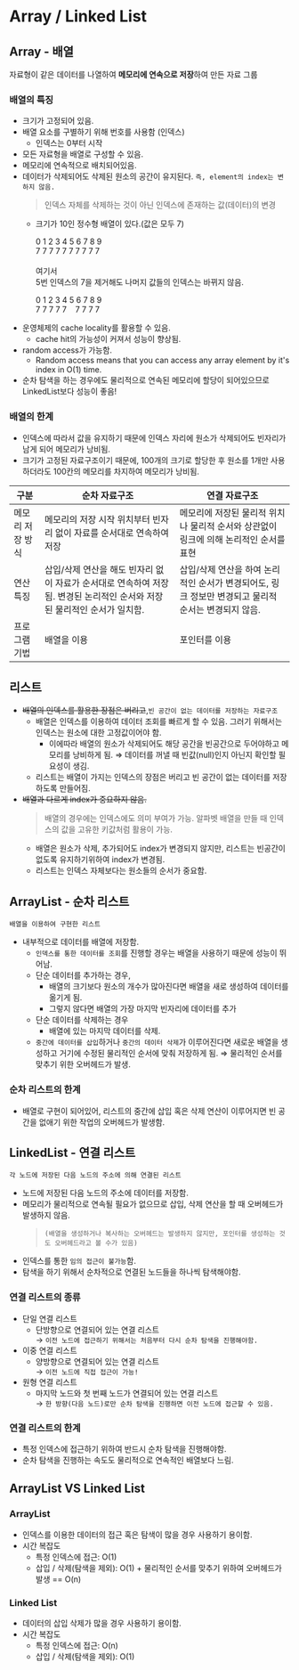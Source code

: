 # Array / Linked List

## Array - 배열

자료형이 같은 데이터를 나열하여 **메모리에 연속으로 저장**하여 만든 자료 그룹

### 배열의 특징

- 크기가 고정되어 있음.
- 배열 요소를 구별하기 위해 번호를 사용함 (인덱스)
    - 인덱스는 0부터 시작
- 모든 자료형을 배열로 구성할 수 있음.
- 메모리에 연속적으로 배치되어있음.
- 데이터가 삭제되어도 삭제된 원소의 공간이 유지된다. `즉, element의 index는 변하지 않음.`
    > 인덱스 자체를 삭제하는 것이 아닌 인덱스에 존재하는 값(데이터)의 변경
    - 크기가 10인 정수형 배열이 있다.(값은 모두 7)

      0 1 2 3 4 5 6 7 8 9  
      7 7 7 7 7 7 7 7 7 7  
      <br>
      여기서  
      5번 인덱스의 7을 제거해도 나머지 값들의 인덱스는 바뀌지 않음.

      0 1 2 3 4 5 6 7 8 9  
      7 7 7 7 7 &nbsp;&nbsp; 7 7 7 7
- 운영체제의 cache locality를 활용할 수 있음.
    - cache hit의 가능성이 커져서 성능이 향상됨.
- random access가 가능함.
  - Random access means that you can access any array element by it's index in O(1) time.
- 순차 탐색을 하는 경우에도 물리적으로 연속된 메모리에 할당이 되어있으므로 LinkedList보다 성능이 좋음!

### 배열의 한계

- 인덱스에 따라서 값을 유지하기 때문에 인덱스 자리에 원소가 삭제되어도 빈자리가 남게 되어 메모리가 낭비됨.
- 크기가 고정된 자료구조이기 때문에, 100개의 크기로 할당한 후 원소를 1개만 사용하더라도 100칸의 메모리를 차지하여 메모리가 낭비됨.

| 구분        | 순차 자료구조                                                                | 연결 자료구조                                                   |
|-----------|------------------------------------------------------------------------|-----------------------------------------------------------|
| 메모리 저장 방식 | 메모리의 저장 시작 위치부터 빈자리 없이 자료를 순서대로 연속하여 저장                                | 메모리에 저장된 물리적 위치나 물리적 순서와 상관없이 링크에 의해 논리적인 순서를 표현          |
| 연산 특징     | 삽입/삭제 연산을 해도 빈자리 없이 자료가 순서대로 연속하여 저장됨.  변경된 논리적인 순서와 저장된 물리적인 순서가 일치함. | 삽입/삭제 연산을 하여 논리적인 순서가 변경되어도, 링크 정보만 변경되고 물리적 순서는 변경되지 않음. |
| 프로그램 기법   | 배열을 이용                                                                 | 포인터를 이용                                                   |

## 리스트

- ~~배열의 인덱스를 활용한 장점은 버리고~~,`빈 공간이 없는 데이터를 저장하는 자료구조`
    - 배열은 인덱스를 이용하여 데이터 조회를 빠르게 할 수 있음.
      그러기 위해서는 인덱스는 원소에 대한 고정값이어야 함.
        - 이에따라 배열의 원소가 삭제되어도 해당 공간을 빈공간으로 두어야하고 메모리를 낭비하게 됨.
          ⇒ 데이터를 꺼낼 때 빈값(null)인지 아닌지 확인할 필요성이 생김.
    - 리스트는 배열이 가지는 인덱스의 장점은 버리고 빈 공간이 없는 데이터를 저장하도록 만들어짐.
- ~~배열과 다르게 index가 중요하지 않음.~~
  > 배열의 경우에는 인덱스에도 의미 부여가 가능.
  알파벳 배열을 만들 때 인덱스의 값을 고유한 키값처럼 활용이 가능.
    - 배열은 원소가 삭제, 추가되어도 index가 변경되지 않지만,
      리스트는 빈공간이 없도록 유지하기위하여 index가 변경됨.
    - 리스트는 인덱스 자체보다는 원소들의 순서가 중요함.  


## ArrayList - 순차 리스트

`배열을 이용하여 구현한 리스트`

- 내부적으로 데이터를 배열에 저장함.
    - `인덱스를 통한 데이터를 조회`를 진행할 경우는 배열을 사용하기 때문에 성능이 뛰어남.
    - 단순 데이터를 추가하는 경우,
        - 배열의 크기보다 원소의 개수가 많아진다면 배열을 새로 생성하여 데이터를 옮기게 됨.
        - 그렇지 않다면 배열의 가장 마지막 빈자리에 데이터를 추가
    - 단순 데이터를 삭제하는 경우
        - 배열에 있는 마지막 데이터를 삭제.
    - `중간에 데이터를 삽입`하거나 `중간의 데이터 삭제`가 이루어진다면 새로운 배열을 생성하고 거기에 수정된 물리적인 순서에 맞춰 저장하게 됨.
      ⇒ 물리적인 순서를 맞추기 위한 오버헤드가 발생.

### 순차 리스트의 한계

- 배열로 구현이 되어있어, 리스트의 중간에 삽입 혹은 삭제 연산이 이루어지면 빈 공간을 없애기 위한 작업의 오버헤드가 발생함.

## LinkedList - 연결 리스트

`각 노드에 저장된 다음 노드의 주소에 의해 연결된 리스트`

- 노드에 저장된 다음 노드의 주소에 데이터를 저장함.
- 메모리가 물리적으로 연속될 필요가 없으므로 삽입, 삭제 연산을 할 때 오버헤드가 발생하지 않음.  
  > `(배열을 생성하거나 복사하는 오버헤드는 발생하지 않지만, 포인터를 생성하는 것도 오버헤드라고 볼 수가 있음)`
- 인덱스를 통한 `임의 접근이 불가능`함.
- 탐색을 하기 위해서 순차적으로 연결된 노드들을 하나씩 탐색해야함.

### 연결 리스트의 종류

- 단일 연결 리스트
    - 단방향으로 연결되어 있는 연결 리스트  
      → `이전 노드에 접근하기 위해서는 처음부터 다시 순차 탐색을 진행해야함.`
- 이중 연결 리스트
    - 양방향으로 연결되어 있는 연결 리스트  
      → `이전 노드에 직접 접근이 가능!`
- 원형 연결 리스트
    - 마지막 노드와 첫 번째 노드가 연결되어 있는 연결 리스트  
      → `한 방향(다음 노드)로만 순차 탐색을 진행하면 이전 노드에 접근할 수 있음.`

### 연결 리스트의 한계

- 특정 인덱스에 접근하기 위하여 반드시 순차 탐색을 진행해야함.
- 순차 탐색을 진행하는 속도도 물리적으로 연속적인 배열보다 느림.

## ArrayList VS Linked List

### ArrayList

- 인덱스를 이용한 데이터의 접근 혹은 탐색이 많을 경우 사용하기 용이함.
- 시간 복잡도
    - 특정 인덱스에 접근: O(1)
    - 삽입 / 삭제(탐색을 제외): O(1) + 물리적인 순서를 맞추기 위하여 오버헤드가 발생 == O(n)

### Linked List

- 데이터의 삽입 삭제가 많을 경우 사용하기 용이함.
- 시간 복잡도
    - 특정 인덱스에 접근: O(n)
    - 삽입 / 삭제(탐색을 제외): O(1)